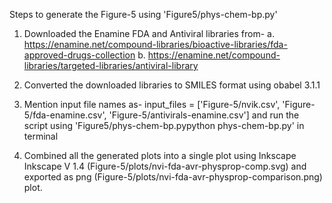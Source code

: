 Steps to generate the Figure-5 using 'Figure5/phys-chem-bp.py'
1. Downloaded the Enamine FDA and Antiviral libraries from-
	a. https://enamine.net/compound-libraries/bioactive-libraries/fda-approved-drugs-collection
	b. https://enamine.net/compound-libraries/targeted-libraries/antiviral-library

2. Converted the downloaded libraries to SMILES format using obabel 3.1.1

3. Mention input file names as- input_files = ['Figure-5/nvik.csv', 'Figure-5/fda-enamine.csv', 'Figure-5/antivirals-enamine.csv'] and run the script using 'Figure5/phys-chem-bp.pypython phys-chem-bp.py' in terminal

4. Combined all the generated plots into a single plot using Inkscape Inkscape V 1.4 (Figure-5/plots/nvi-fda-avr-physprop-comp.svg) and exported as png (Figure-5/plots/nvi-fda-avr-physprop-comparison.png) plot.  